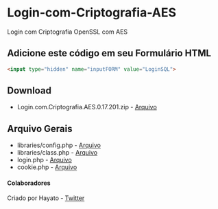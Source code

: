 # Login-com-Criptografia-AES
Login com Criptografia OpenSSL com AES

## Adicione este código em seu Formulário HTML
```html
<input type="hidden" name="inputFORM" value="LoginSQL">
```
## Download
- Login.com.Criptografia.AES.0.17.201.zip - [Arquivo](https://github.com/joaopauloCODE/Login-com-Criptografia-AES/releases/download/0.17.201/Login.com.Criptografia.AES.0.17.201.zip)

## Arquivo Gerais
- libraries/config.php - [Arquivo](libraries/config.php)
- libraries/class.php - [Arquivo](libraries/class.php)
- login.php - [Arquivo](login.php)
- cookie.php - [Arquivo](cookie.php)

#### Colaboradores
Criado por Hayato - [Twitter](https://twitter.com/joaopauloCODE)
